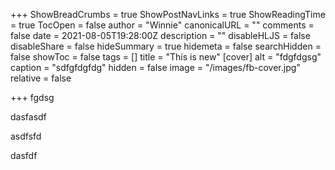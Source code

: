 +++
ShowBreadCrumbs = true
ShowPostNavLinks = true
ShowReadingTime = true
TocOpen = false
author = "Winnie"
canonicalURL = ""
comments = false
date = 2021-08-05T19:28:00Z
description = ""
disableHLJS = false
disableShare = false
hideSummary = true
hidemeta = false
searchHidden = false
showToc = false
tags = []
title = "This is new"
[cover]
alt = "fdgfdgsg"
caption = "sdfgfdgfdg"
hidden = false
image = "/images/fb-cover.jpg"
relative = false

+++
fgdsg

dasfasdf

asdfsfd

dasfdf